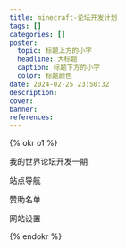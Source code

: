 ```yaml
---
title: minecraft-论坛开发计划
tags: []
categories: []
poster:
  topic: 标题上方的小字
  headline: 大标题
  caption: 标题下方的小字
  color: 标题颜色
date: 2024-02-25 23:50:32
description:
cover:
banner:
references:
---
```


{% okr o1 %}

我的世界论坛开发一期

<!-- okr kr1 percent:0.1 -->

站点导航

<!-- okr kr2 percent:0.1 -->

赞助名单

<!-- okr kr3 percent:0.1 -->

网站设置

{% endokr %}
